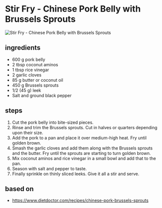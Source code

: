 # Stir Fry - Chinese Pork Belly with Brussels Sprouts

![Stir Fry - Chinese Pork Belly with Brussels Sprouts](images/stir-fry-—-chinese-pork-belly-with-brussels-sprouts.jpg)

## ingredients

- 600 g pork belly
- 2 tbsp coconut aminos
- 1 tbsp rice vinegar
- 2 garlic cloves
- 85 g butter or coconut oil
- 450 g Brussels sprouts
- 1/2 (45 g) leek
- Salt and ground black pepper

## steps

1. Cut the pork belly into bite-sized pieces.
2. Rinse and trim the Brussels sprouts. Cut in halves or quarters depending upon their size.
3. Add the pork to a pan and place it over medium-high heat. Fry until golden brown.
4. Smash the garlic cloves and add them along with the Brussels sprouts and the butter. Fry until the sprouts are starting to turn golden brown.
5. Mix coconut aminos and rice vinegar in a small bowl and add that to the pan.
6. Season with salt and pepper to taste.
7. Finally sprinkle on thinly sliced leeks. Give it all a stir and serve.

## based on

- https://www.dietdoctor.com/recipes/chinese-pork-brussels-sprouts
